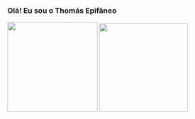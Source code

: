 ### Olá! Eu sou o Thomás Epifâneo

<img height=203 src="https://github-readme-stats.vercel.app/api?username=thomasepifaneodev&layout=compact&langs_count=8&card_width=320&show_icons=true&theme=dark"/>
<img height=200 src="https://github-readme-stats.vercel.app/api/top-langs?username=thomasepifaneodev&layout=compact&langs_count=8&card_width=320&show_icons=true&theme=dark"/>
